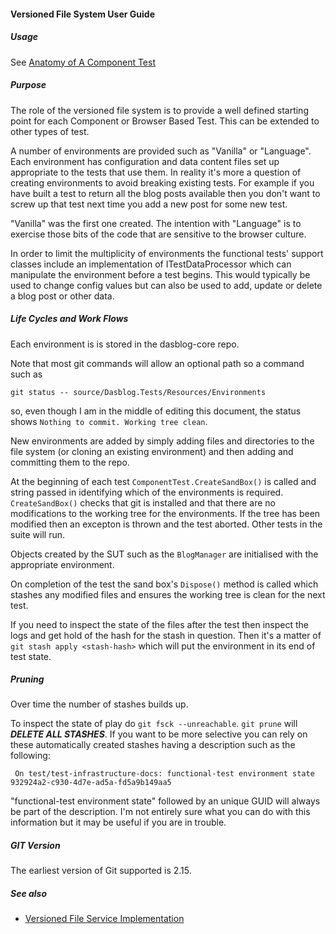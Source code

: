 #### Versioned File System User Guide

##### Usage
See [Anatomy of A Component Test](../FunctionalTests/ComponentTests/ComponentTests.md#anatomy-of-a-component-test)

##### Purpose
The role of the versioned file system is to provide a well defined starting point for each Component or Browser
Based Test.  This can be extended to other types of test.

A number of environments are provided such as "Vanilla" or "Language".  Each environment
has configuration and data content files set up appropriate to the tests that use them.  In reality
it's more a question of creating environments to avoid breaking existing tests.  For example if
you have built a test to return all the blog posts available then you don't want to screw up
that test next time you add a new post for some new test.

"Vanilla" was the first one created.  The intention with "Language" is to exercise those
bits of the code that are sensitive to the browser culture.

In order to limit the multiplicity of environments the functional tests' support classes include
an implementation of ITestDataProcessor which can manipulate the environment before a test begins.
This would typically be used to change config values but can also be used to add, update
or delete a blog post or other data.

##### Life Cycles and Work Flows
Each environment is is stored in the dasblog-core repo.

Note that most git commands will allow an optional path so a command such as
```
git status -- source/Dasblog.Tests/Resources/Environments
```
so, even though I am in the middle of editing this document, the status shows `Nothing to commit. Working tree clean`.

New environments are added by simply adding files and directories to the file system (or cloning an existing environment)
and then adding and committing them to the repo.

At the beginning of each test `ComponentTest.CreateSandBox()` is called and string passed in identifying which
of the environments is required.  `CreateSandBox()` checks that git is installed and that there are no
modifications to the working tree for the environments.  If the tree has been modified then an excepton is
thrown and the test aborted.  Other tests in the suite will run.

Objects created by the SUT such as the `BlogManager` are initialised with the appropriate environment.

On completion of the test the sand box's `Dispose()` method is called which stashes any modified files
and ensures the working tree is clean for the next test.

If you need to inspect the state of the files after the test then inspect the logs and get hold of the hash
for the stash in question.  Then it's a matter of `git stash apply <stash-hash>` which will put
the environment in its end of test state.

##### Pruning
Over time the number of stashes builds up.  

To inspect the state of play do `git fsck --unreachable`.  `git prune` will **_DELETE ALL STASHES_**.  If you want to be
more selective you can rely on these automatically created stashes having a description such as the following:
```
 On test/test-infrastructure-docs: functional-test environment state 932924a2-c930-4d7e-ad5a-fd5a9b149aa5
```
"functional-test environment state" followed by an unique GUID
will always be part of the description.  I'm not entirely sure what you can
do with this information but it may be useful if you are in trouble.

##### GIT Version
The earliest version of Git supported is 2.15.

##### See also
- [Versioned File Service Implementation](Interfaces/IVersionedFileService.cs)
